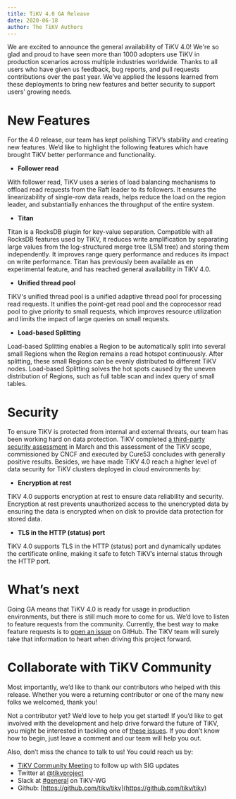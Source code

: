 ```yaml
---
title: TiKV 4.0 GA Release
date: 2020-06-18
author: The TiKV Authors
---
```


We are excited to announce the general availability of TiKV 4.0! We're so glad and proud to have seen more than 1000 adopters use TiKV in production scenarios across multiple industries worldwide. Thanks to all users who have given us feedback, bug reports, and pull requests contributions over the past year. We’ve applied the lessons learned from these deployments to bring new features and better security to support users’ growing needs.

# New Features

For the 4.0 release, our team has kept polishing TiKV’s stability and creating new features. We’d like to highlight the following features which have brought TiKV better performance and functionality.

*   **Follower read**

With follower read, TiKV uses a series of load balancing mechanisms to offload read requests from the Raft leader to its followers. It ensures the linearizability of single-row data reads, helps reduce the load on the region leader, and substantially enhances the throughput of the entire system.

*   **Titan**

Titan is a RocksDB plugin for key-value separation. Compatible with all RocksDB features used by TiKV, it reduces write amplification by separating large values from the log-structured merge tree (LSM tree) and storing them independently. It improves range query performance and reduces its impact on write performance. Titan has previously been available as en experimental feature, and has reached general availability in TiKV 4.0. 

*   **Unified thread pool**

TiKV's unified thread pool is a unified adaptive thread pool for processing read requests. It unifies the point-get read pool and the coprocessor read pool to give priority to small requests, which improves resource utilization and limits the impact of large queries on small requests.

*   **Load-based Splitting** 

Load-based Splitting enables a Region to be automatically split into several small Regions when the Region remains a read hotspot continuously. After splitting, these small Regions can be evenly distributed to different TiKV nodes. Load-based Splitting solves the hot spots caused by the uneven distribution of Regions, such as full table scan and index query of small tables.

# Security

To ensure TiKV is protected from internal and external threats, our team has been working hard on data protection. TiKV completed [a third-party security assessment](https://tikv.org/blog/tikv-pass-security-audit/) in March and this assessment of the TiKV scope, commissioned by CNCF and executed by Cure53 concludes with generally positive results. Besides, we have made TiKV 4.0 reach a higher level of data security for TiKV clusters deployed in cloud environments by:

*   **Encryption at rest**

TiKV 4.0 supports encryption at rest to ensure data reliability and security. Encryption at rest prevents unauthorized access to the unencrypted data by ensuring the data is encrypted when on disk to provide data protection for stored data.

*   **TLS in the HTTP (status) port**

TiKV 4.0 supports TLS in the HTTP (status) port and dynamically updates the certificate online, making it safe to fetch TiKV’s internal status through the HTTP port. 

# What’s next

Going GA means that TiKV 4.0 is ready for usage in production environments, but there is still much more to come for us. We’d love to listen to feature requests from the community. Currently, the best way to make feature requests is to [open an issue](https://github.com/tikv/tikv/issues/new?template=feature-request.md) on GitHub. The TiKV team will surely take that information to heart when driving this project forward.

# Collaborate with TiKV Community

Most importantly, we’d like to thank our contributors who helped with this release. Whether you were a returning contributor or one of the many new folks we welcomed, thank you!

Not a contributor yet? We’d love to help you get started! If you’d like to get involved with the development and help drive forward the future of TiKV, you might be interested in tackling one of [these issues](https://github.com/tikv/tikv/issues?q=is%3Aopen+is%3Aissue+label%3Adifficulty%2Feasy). If you don’t know how to begin, just leave a comment and our team will help you out. 

Also, don’t miss the chance to talk to us! You could reach us by:

*   [TiKV Community Meeting](https://docs.google.com/document/d/1CWUAkBrcm9KPclAu8fWHZzByZ0yhsQdRggnEdqtRMQ8/edit) to follow up with SIG updates
*   Twitter at [@tikvproject](https://twitter.com/tikvproject)
*   Slack at [#general](https://bit.ly/2ZcrVTI) on TiKV-WG
*   Github: [https://github.com/tikv/tikv](https://github.com/tikv/tikv)